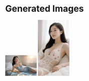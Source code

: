 # Generated Images



<img src="2025_09_07_01.webp" width="100"/> <img src="2025_09_07_02.webp" width="100"/>